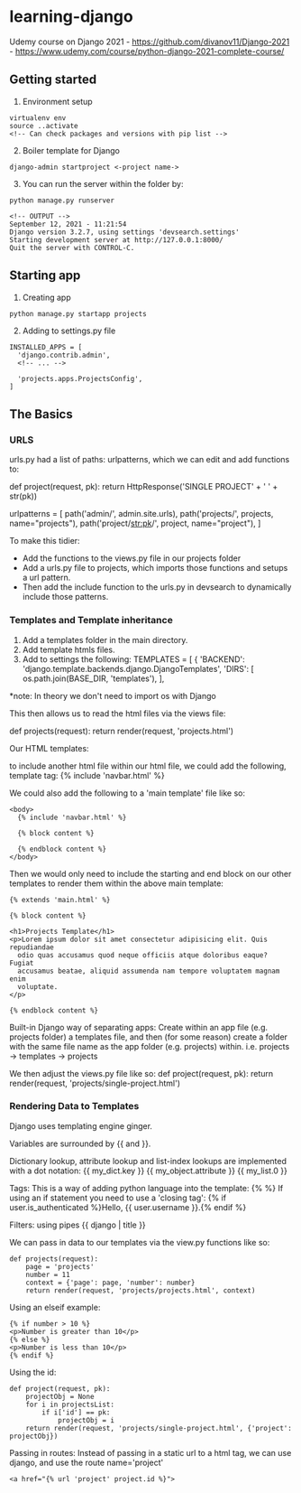# learning-django
Udemy course on Django 2021 - https://github.com/divanov11/Django-2021 -
https://www.udemy.com/course/python-django-2021-complete-course/

## Getting started 
1. Environment setup
  ```
  virtualenv env
  source ..activate
  <!-- Can check packages and versions with pip list -->
  ```
2. Boiler template for Django
  ```
  django-admin startproject <-project name->
  ```
3. You can run the server within the folder by: 
  ```
  python manage.py runserver
  ```
  
  ```
  <!-- OUTPUT -->
  September 12, 2021 - 11:21:54
  Django version 3.2.7, using settings 'devsearch.settings'
  Starting development server at http://127.0.0.1:8000/
  Quit the server with CONTROL-C.
  ```

## Starting app 
1. Creating app 
  ```
  python manage.py startapp projects
  ```
2. Adding to settings.py file 
  ```
  INSTALLED_APPS = [
    'django.contrib.admin',
    <!-- ... -->

    'projects.apps.ProjectsConfig',
  ]
  ```

## The Basics
### URLS

urls.py had a list of paths: urlpatterns, which we can edit and add functions to: 

def project(request, pk):
    return HttpResponse('SINGLE PROJECT' + ' ' + str(pk))


urlpatterns = [
    path('admin/', admin.site.urls),
    path('projects/', projects, name="projects"),
    path('project/<str:pk>/', project, name="project"),
]

To make this tidier: 
- Add the functions to the views.py file in our projects folder
- Add a urls.py file to projects, which imports those functions and setups a 
  url pattern. 
- Then add the include function to the urls.py in devsearch to dynamically 
  include those patterns.

### Templates and Template inheritance
1. Add a templates folder in the main directory.
2. Add template htmls files.
3. Add to settings the following: 
   TEMPLATES = [
    {
        'BACKEND': 'django.template.backends.django.DjangoTemplates',
        'DIRS': [
            <!-- insert this line -->
            os.path.join(BASE_DIR, 'templates'),
        ],
    <!-- ... -->
*note: In theory we don't need to import os with Django

This then allows us to read the html files via the views file: 

def projects(request):
    return render(request, 'projects.html')

Our HTML templates: 

to include another html file within our html file, we could add the following,
template tag:
    {% include 'navbar.html' %}

We could also add the following to a 'main template' file like so:

```  
<body>
  {% include 'navbar.html' %}

  {% block content %}
  
  {% endblock content %}
</body>
```

Then we would only need to include the starting and end block on our other 
templates to render them within the above main template:
```
{% extends 'main.html' %}

{% block content %}

<h1>Projects Template</h1>
<p>Lorem ipsum dolor sit amet consectetur adipisicing elit. Quis repudiandae 
  odio quas accusamus quod neque officiis atque doloribus eaque? Fugiat 
  accusamus beatae, aliquid assumenda nam tempore voluptatem magnam enim 
  voluptate.
</p>

{% endblock content %}
```

Built-in Django way of separating apps: 
Create within an app file (e.g. projects folder) a templates file, and then 
(for some reason) create a folder with the same file name as the app folder
(e.g. projects) within.
i.e. projects -> templates -> projects

We then adjust the views.py file like so: 
def project(request, pk):
        return render(request, 'projects/single-project.html')

### Rendering Data to Templates
Django uses templating engine ginger.

Variables are surrounded by {{ and }}.

Dictionary lookup, attribute lookup and list-index lookups are implemented with
a dot notation: 
{{ my_dict.key }}
{{ my_object.attribute }}
{{ my_list.0 }}

Tags:
This is a way of adding python language into the template: 
{% %}
If using an if statement you need to use a 'closing tag': 
{% if user.is_authenticated %}Hello, {{ user.username }}.{% endif %}

Filters: using pipes 
{{ django | title }}

We can pass in data to our templates via the view.py functions like so:
``` 
def projects(request):
    page = 'projects'
    number = 11
    context = {'page': page, 'number': number}
    return render(request, 'projects/projects.html', context)
```

Using an elseif example: 
```
{% if number > 10 %}
<p>Number is greater than 10</p>
{% else %}
<p>Number is less than 10</p>
{% endif %}
```

Using the id:
```
def project(request, pk):
    projectObj = None
    for i in projectsList:
        if i['id'] == pk:
            projectObj = i
    return render(request, 'projects/single-project.html', {'project': projectObj})
```

Passing in routes: 
Instead of passing in a static url to a html tag, we can use django, and use the
route name='project' 
```
<a href="{% url 'project' project.id %}">
``` 